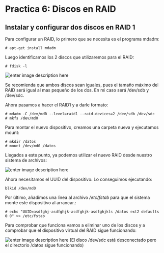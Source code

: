 # Practica 6: Discos en RAID

## Instalar y configurar dos discos en RAID 1
Para configurar un RAID, lo primero que se necesita es el programa mdadm:

	# apt-get install mdadm

Luego identificamos los 2 discos que utilizaremos para el RAID:

	# fdisk -l

![enter image description here](http://i.imgur.com/9IxJKJL.png)

Se recomienda que ambos discos sean iguales, pues el tamaño máximo del RAID será igual al mas pequeño de los dos. En mi caso será /dev/sdb y /dev/sdc.

Ahora pasamos a hacer el RAID1 y a darle formato:
	
	# mdadm -C /dev/md0 --level=raid1 --raid-devices=2 /dev/sdb /dev/sdc
	# mkfs /dev/md0

Para montar el nuevo dispositivo, creamos una carpeta nueva y ejecutamos mount:

	# mkdir /datos
	# mount /dev/md0 /datos

Llegados a este punto, ya podemos utilizar el nuevo RAID desde nuestro sistema de archivos:

![enter image description here](http://i.imgur.com/7FSjDdm.png)

Ahora necesitamos el UUID del dispositivo. Lo conseguimos ejecutando:

	blkid /dev/md0

Por último, añadimos una línea al archivo */etc/fstab* para que el sistema monte este dispositivo al arrancar.:

	# echo "UUID=asdfghj-asdfghjk-asdfghjk-asdfghjkls /datos ext2 defaults 0 0" >> /etc/fstab
													
Para comprobar que funciona vamos a eliminar uno de los discos y a comprobar que el dispositivo virtual del RAID sigue funcionando:

![enter image description here](http://i.imgur.com/Bl8ixn5.png)
(El disco /dev/sdc está desconectado pero el directorio /datos sigue funcionando)



